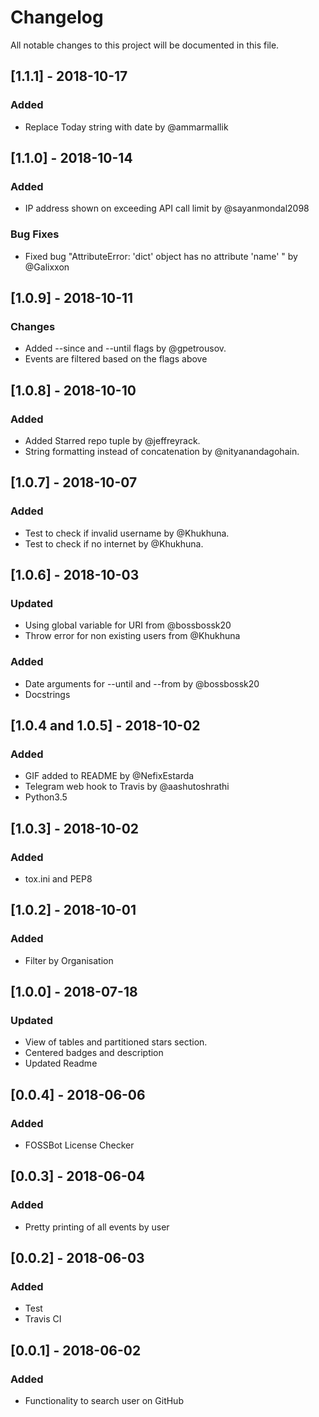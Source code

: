 # Changelog

All notable changes to this project will be documented in this file.

## [1.1.1] - 2018-10-17

### Added

- Replace Today string with date by @ammarmallik


## [1.1.0] - 2018-10-14

### Added

- IP address shown on exceeding API call limit by @sayanmondal2098

### Bug Fixes

- Fixed bug "AttributeError: 'dict' object has no attribute 'name' " by @Galixxon

## [1.0.9] - 2018-10-11

### Changes

- Added --since and --until flags by @gpetrousov.
- Events are filtered based on the flags above

## [1.0.8] - 2018-10-10

### Added

- Added Starred repo tuple by @jeffreyrack.
- String formatting instead of concatenation by @nityanandagohain.

## [1.0.7] - 2018-10-07

### Added

- Test to check if invalid username by @Khukhuna.
- Test to check if no internet by @Khukhuna.

## [1.0.6] - 2018-10-03

### Updated

- Using global variable for URI from @bossbossk20
- Throw error for non existing users from @Khukhuna

### Added

- Date arguments for --until and --from by @bossbossk20
- Docstrings

## [1.0.4 and 1.0.5] - 2018-10-02

### Added

- GIF added to README by @NefixEstarda
- Telegram web hook to Travis by @aashutoshrathi
- Python3.5


## [1.0.3] - 2018-10-02

### Added

- tox.ini and PEP8

## [1.0.2] - 2018-10-01

### Added

- Filter by Organisation

## [1.0.0] - 2018-07-18

### Updated

- View of tables and partitioned stars section.
- Centered badges and description
- Updated Readme

## [0.0.4] - 2018-06-06

### Added

- FOSSBot License Checker

## [0.0.3] - 2018-06-04

### Added

- Pretty printing of all events by user

## [0.0.2] - 2018-06-03

### Added

- Test
- Travis CI

## [0.0.1] - 2018-06-02

### Added

- Functionality to search user on GitHub
